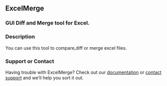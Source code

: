 ## ExcelMerge

### GUI Diff and Merge tool for Excel.

### Description
You can use this tool to compare,diff or merge excel files.




### Support or Contact

Having trouble with ExcelMerge? Check out our [documentation](https://rayturn.github.io/ExcelMerge/) or [contact support](http://www.raymix.net) and we’ll help you sort it out.
